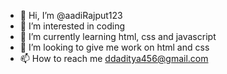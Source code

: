 - 👋 Hi, I’m @aadiRajput123
- 👀 I’m interested in coding
- 🌱 I’m currently learning html, css and javascript
- 💞️ I’m looking to give me work on html and css
- 📫 How to reach me ddaditya456@gmail.com

<!---
aadiRajput123/aadiRajput123 is a ✨ special ✨ repository because its `README.md` (this file) appears on your GitHub profile.
You can click the Preview link to take a look at your changes.
--->
